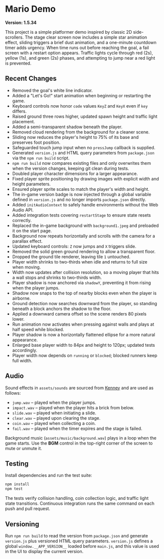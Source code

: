 # Mario Demo

**Version: 1.5.34**

This project is a simple platformer demo inspired by classic 2D side-scrollers. The stage clear screen now includes a simple star animation effect, sliding triggers a brief dust animation, and a one-minute countdown timer adds urgency. When time runs out before reaching the goal, a fail screen with a restart option appears. Traffic lights cycle through red (2s), yellow (1s), and green (2s) phases, and attempting to jump near a red light is prevented.

## Recent Changes

- Removed the goal's white line indicator.
- Added a "Let's Go!" start animation when beginning or restarting the game.
- Keyboard controls now honor `code` values `KeyZ` and `KeyX` even if `key` differs.
- Raised ground three rows higher, updated spawn height and traffic light placement.
- Added a semi-transparent shadow beneath the player.
- Removed cloud rendering from the background for a cleaner scene.
- Sliding now reduces the player's height to 75% of its base and preserves foot position.
- Safeguarded touch jump input when no `pressJump` callback is supplied.
- Generated `version.js` and HTML query parameters from `package.json` via the `npm run build` script.
- `npm run build` now compares existing files and only overwrites them when the version changes, keeping git clean during tests.
- Doubled player character dimensions for a larger appearance.
- Fixed player sprite positioning by drawing images with explicit width and height parameters.
- Ensured player sprite scales to match the player's width and height.
- The in-game version badge is now injected through a global variable defined in `version.js` and no longer imports `package.json` directly.
- Added `initAudioContext` to safely handle environments without the Web Audio API.
- Added integration tests covering `restartStage` to ensure state resets correctly.
- Replaced the in-game background with `background1.jpeg` and preloaded it on the start page.
- Background now repeats horizontally and scrolls with the camera for a parallax effect.
- Updated keyboard controls: `Z` now jumps and `X` triggers slide.
- Removed the solid green ground rendering to allow a transparent floor.
- Dropped the ground tile renderer, leaving tile `1` untouched.
- Player width shrinks to two-thirds when idle and returns to full size when moving.
- Width now updates after collision resolution, so a moving player that hits a wall stops and shrinks to two-thirds width.
- Player shadow is now anchored via `shadowY`, preventing it from rising when the player jumps.
- Shadow now snaps to the top of nearby blocks even when the player is airborne.
- Ground detection now searches downward from the player, so standing beneath a block anchors the shadow to the floor.
- Applied a downward camera offset so the scene renders 80 pixels lower.
- Run animation now activates when pressing against walls and plays at half speed while blocked.
- Player shadow is now a horizontally flattened ellipse for a more natural appearance.
- Enlarged base player width to 84px and height to 120px; updated tests accordingly.
- Player width now depends on `running` or `blocked`; blocked runners keep full width.

## Audio

Sound effects in `assets/sounds` are sourced from [Kenney](https://kenney.nl/assets) and are used as follows:

- `jump.wav` – played when the player jumps.
- `impact.wav` – played when the player hits a brick from below.
- `slide.wav` – played when initiating a slide.
- `clear.wav` – played upon clearing the stage.
- `coin.wav` – played when collecting a coin.
- `fail.wav` – played when the timer expires and the stage is failed.

Background music (`assets/music/background.wav`) plays in a loop when the game starts. Use the **BGM** control in the top-right corner of the screen to mute or unmute it.

## Testing

Install dependencies and run the test suite:

```sh
npm install
npm test
```

The tests verify collision handling, coin collection logic, and traffic light state transitions. Continuous integration runs the same command on each push and pull request.

## Versioning

Run `npm run build` to read the version from `package.json` and generate `version.js` plus versioned HTML query parameters. `version.js` defines a global `window.__APP_VERSION__` loaded before `main.js`, and this value is used in the UI to display the current version.
